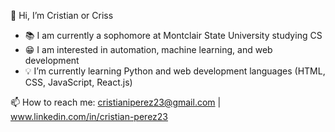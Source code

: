 👋 Hi, I’m Cristian or Criss

- 📚 I am currently a sophomore at Montclair State University studying CS
- 😁 I am interested in automation, machine learning, and web development
- 💡 I’m currently learning Python and web development languages (HTML, CSS, JavaScript, React.js)

📫 How to reach me: cristianiperez23@gmail.com | www.linkedin.com/in/cristian-perez23
